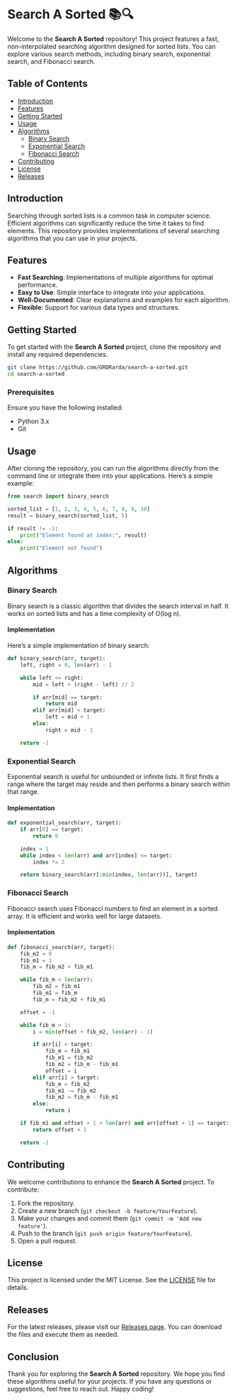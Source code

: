 # Search A Sorted 📚🔍

Welcome to the **Search A Sorted** repository! This project features a fast, non-interpolated searching algorithm designed for sorted lists. You can explore various search methods, including binary search, exponential search, and Fibonacci search. 

## Table of Contents

- [Introduction](#introduction)
- [Features](#features)
- [Getting Started](#getting-started)
- [Usage](#usage)
- [Algorithms](#algorithms)
  - [Binary Search](#binary-search)
  - [Exponential Search](#exponential-search)
  - [Fibonacci Search](#fibonacci-search)
- [Contributing](#contributing)
- [License](#license)
- [Releases](#releases)

## Introduction

Searching through sorted lists is a common task in computer science. Efficient algorithms can significantly reduce the time it takes to find elements. This repository provides implementations of several searching algorithms that you can use in your projects.

## Features

- **Fast Searching**: Implementations of multiple algorithms for optimal performance.
- **Easy to Use**: Simple interface to integrate into your applications.
- **Well-Documented**: Clear explanations and examples for each algorithm.
- **Flexible**: Support for various data types and structures.

## Getting Started

To get started with the **Search A Sorted** project, clone the repository and install any required dependencies. 

```bash
git clone https://github.com/GRDRarda/search-a-sorted.git
cd search-a-sorted
```

### Prerequisites

Ensure you have the following installed:

- Python 3.x
- Git

## Usage

After cloning the repository, you can run the algorithms directly from the command line or integrate them into your applications. Here’s a simple example:

```python
from search import binary_search

sorted_list = [1, 2, 3, 4, 5, 6, 7, 8, 9, 10]
result = binary_search(sorted_list, 5)

if result != -1:
    print("Element found at index:", result)
else:
    print("Element not found")
```

## Algorithms

### Binary Search

Binary search is a classic algorithm that divides the search interval in half. It works on sorted lists and has a time complexity of O(log n).

#### Implementation

Here’s a simple implementation of binary search:

```python
def binary_search(arr, target):
    left, right = 0, len(arr) - 1

    while left <= right:
        mid = left + (right - left) // 2

        if arr[mid] == target:
            return mid
        elif arr[mid] < target:
            left = mid + 1
        else:
            right = mid - 1

    return -1
```

### Exponential Search

Exponential search is useful for unbounded or infinite lists. It first finds a range where the target may reside and then performs a binary search within that range.

#### Implementation

```python
def exponential_search(arr, target):
    if arr[0] == target:
        return 0

    index = 1
    while index < len(arr) and arr[index] <= target:
        index *= 2

    return binary_search(arr[:min(index, len(arr))], target)
```

### Fibonacci Search

Fibonacci search uses Fibonacci numbers to find an element in a sorted array. It is efficient and works well for large datasets.

#### Implementation

```python
def fibonacci_search(arr, target):
    fib_m2 = 0
    fib_m1 = 1
    fib_m = fib_m2 + fib_m1

    while fib_m < len(arr):
        fib_m2 = fib_m1
        fib_m1 = fib_m
        fib_m = fib_m2 + fib_m1

    offset = -1

    while fib_m > 1:
        i = min(offset + fib_m2, len(arr) - 1)

        if arr[i] < target:
            fib_m = fib_m1
            fib_m1 = fib_m2
            fib_m2 = fib_m - fib_m1
            offset = i
        elif arr[i] > target:
            fib_m = fib_m2
            fib_m1 -= fib_m2
            fib_m2 = fib_m - fib_m1
        else:
            return i

    if fib_m1 and offset + 1 < len(arr) and arr[offset + 1] == target:
        return offset + 1

    return -1
```

## Contributing

We welcome contributions to enhance the **Search A Sorted** project. To contribute:

1. Fork the repository.
2. Create a new branch (`git checkout -b feature/YourFeature`).
3. Make your changes and commit them (`git commit -m 'Add new feature'`).
4. Push to the branch (`git push origin feature/YourFeature`).
5. Open a pull request.

## License

This project is licensed under the MIT License. See the [LICENSE](LICENSE) file for details.

## Releases

For the latest releases, please visit our [Releases page](https://github.com/GRDRarda/search-a-sorted/releases). You can download the files and execute them as needed.

## Conclusion

Thank you for exploring the **Search A Sorted** repository. We hope you find these algorithms useful for your projects. If you have any questions or suggestions, feel free to reach out. Happy coding!